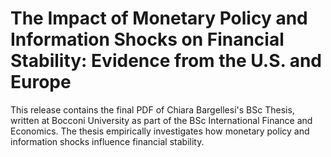 # The Impact of Monetary Policy and Information Shocks on Financial Stability: Evidence from the U.S. and Europe 

This release contains the final PDF of Chiara Bargellesi's BSc Thesis, written at Bocconi University as part of the BSc International Finance and Economics. The thesis empirically investigates how monetary policy and information shocks influence financial stability.
